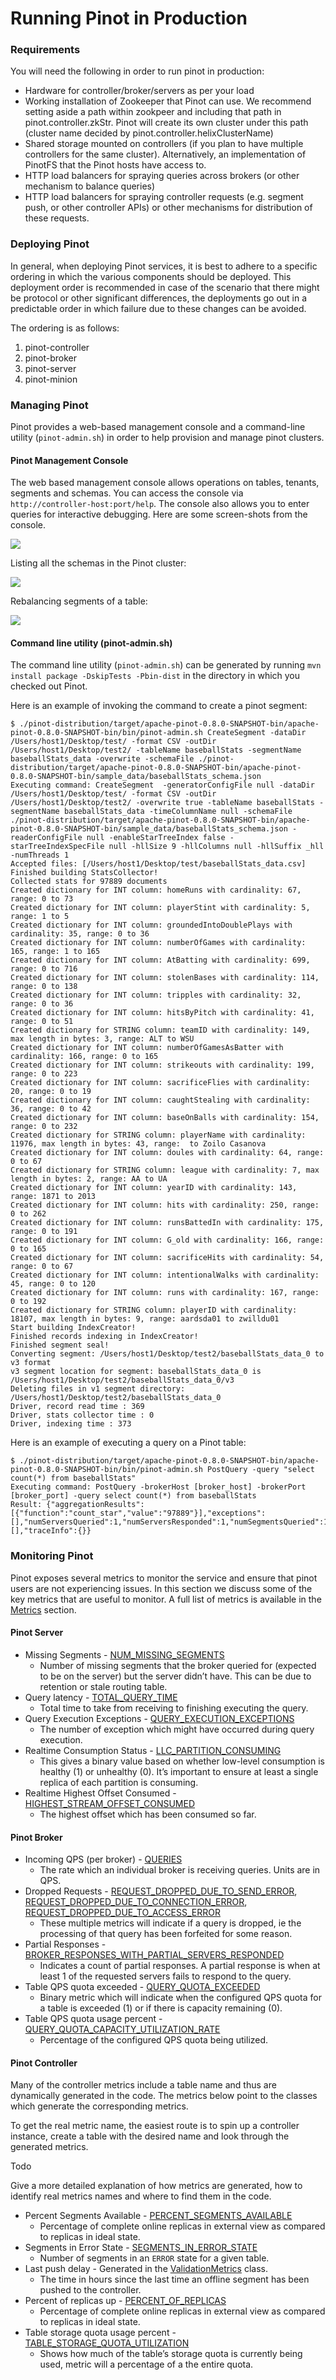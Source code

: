 # Running Pinot in Production

### Requirements

You will need the following in order to run pinot in production:

* Hardware for controller/broker/servers as per your load
* Working installation of Zookeeper that Pinot can use. We recommend setting aside a path within zookpeer and including that path in pinot.controller.zkStr. Pinot will create its own cluster under this path \(cluster name decided by pinot.controller.helixClusterName\)
* Shared storage mounted on controllers \(if you plan to have multiple controllers for the same cluster\). Alternatively, an implementation of PinotFS that the Pinot hosts have access to.
* HTTP load balancers for spraying queries across brokers \(or other mechanism to balance queries\)
* HTTP load balancers for spraying controller requests \(e.g. segment push, or other controller APIs\) or other mechanisms for distribution of these requests.

### Deploying Pinot

In general, when deploying Pinot services, it is best to adhere to a specific ordering in which the various components should be deployed. This deployment order is recommended in case of the scenario that there might be protocol or other significant differences, the deployments go out in a predictable order in which failure due to these changes can be avoided.

The ordering is as follows:

1. pinot-controller
2. pinot-broker
3. pinot-server
4. pinot-minion

### Managing Pinot

Pinot provides a web-based management console and a command-line utility \(`pinot-admin.sh`\) in order to help provision and manage pinot clusters.

#### Pinot Management Console

The web based management console allows operations on tables, tenants, segments and schemas. You can access the console via `http://controller-host:port/help`. The console also allows you to enter queries for interactive debugging. Here are some screen-shots from the console.

![](../../.gitbook/assets/pinot-console.png)

Listing all the schemas in the Pinot cluster:

![](../../.gitbook/assets/list-schemas.png)

Rebalancing segments of a table:

![](../../.gitbook/assets/rebalance-table.png)

#### Command line utility \(pinot-admin.sh\)

The command line utility \(`pinot-admin.sh`\) can be generated by running `mvn install package -DskipTests -Pbin-dist` in the directory in which you checked out Pinot.

Here is an example of invoking the command to create a pinot segment:

```text
$ ./pinot-distribution/target/apache-pinot-0.8.0-SNAPSHOT-bin/apache-pinot-0.8.0-SNAPSHOT-bin/bin/pinot-admin.sh CreateSegment -dataDir /Users/host1/Desktop/test/ -format CSV -outDir /Users/host1/Desktop/test2/ -tableName baseballStats -segmentName baseballStats_data -overwrite -schemaFile ./pinot-distribution/target/apache-pinot-0.8.0-SNAPSHOT-bin/apache-pinot-0.8.0-SNAPSHOT-bin/sample_data/baseballStats_schema.json
Executing command: CreateSegment  -generatorConfigFile null -dataDir /Users/host1/Desktop/test/ -format CSV -outDir /Users/host1/Desktop/test2/ -overwrite true -tableName baseballStats -segmentName baseballStats_data -timeColumnName null -schemaFile ./pinot-distribution/target/apache-pinot-0.8.0-SNAPSHOT-bin/apache-pinot-0.8.0-SNAPSHOT-bin/sample_data/baseballStats_schema.json -readerConfigFile null -enableStarTreeIndex false -starTreeIndexSpecFile null -hllSize 9 -hllColumns null -hllSuffix _hll -numThreads 1
Accepted files: [/Users/host1/Desktop/test/baseballStats_data.csv]
Finished building StatsCollector!
Collected stats for 97889 documents
Created dictionary for INT column: homeRuns with cardinality: 67, range: 0 to 73
Created dictionary for INT column: playerStint with cardinality: 5, range: 1 to 5
Created dictionary for INT column: groundedIntoDoublePlays with cardinality: 35, range: 0 to 36
Created dictionary for INT column: numberOfGames with cardinality: 165, range: 1 to 165
Created dictionary for INT column: AtBatting with cardinality: 699, range: 0 to 716
Created dictionary for INT column: stolenBases with cardinality: 114, range: 0 to 138
Created dictionary for INT column: tripples with cardinality: 32, range: 0 to 36
Created dictionary for INT column: hitsByPitch with cardinality: 41, range: 0 to 51
Created dictionary for STRING column: teamID with cardinality: 149, max length in bytes: 3, range: ALT to WSU
Created dictionary for INT column: numberOfGamesAsBatter with cardinality: 166, range: 0 to 165
Created dictionary for INT column: strikeouts with cardinality: 199, range: 0 to 223
Created dictionary for INT column: sacrificeFlies with cardinality: 20, range: 0 to 19
Created dictionary for INT column: caughtStealing with cardinality: 36, range: 0 to 42
Created dictionary for INT column: baseOnBalls with cardinality: 154, range: 0 to 232
Created dictionary for STRING column: playerName with cardinality: 11976, max length in bytes: 43, range:  to Zoilo Casanova
Created dictionary for INT column: doules with cardinality: 64, range: 0 to 67
Created dictionary for STRING column: league with cardinality: 7, max length in bytes: 2, range: AA to UA
Created dictionary for INT column: yearID with cardinality: 143, range: 1871 to 2013
Created dictionary for INT column: hits with cardinality: 250, range: 0 to 262
Created dictionary for INT column: runsBattedIn with cardinality: 175, range: 0 to 191
Created dictionary for INT column: G_old with cardinality: 166, range: 0 to 165
Created dictionary for INT column: sacrificeHits with cardinality: 54, range: 0 to 67
Created dictionary for INT column: intentionalWalks with cardinality: 45, range: 0 to 120
Created dictionary for INT column: runs with cardinality: 167, range: 0 to 192
Created dictionary for STRING column: playerID with cardinality: 18107, max length in bytes: 9, range: aardsda01 to zwilldu01
Start building IndexCreator!
Finished records indexing in IndexCreator!
Finished segment seal!
Converting segment: /Users/host1/Desktop/test2/baseballStats_data_0 to v3 format
v3 segment location for segment: baseballStats_data_0 is /Users/host1/Desktop/test2/baseballStats_data_0/v3
Deleting files in v1 segment directory: /Users/host1/Desktop/test2/baseballStats_data_0
Driver, record read time : 369
Driver, stats collector time : 0
Driver, indexing time : 373
```

Here is an example of executing a query on a Pinot table:

```text
$ ./pinot-distribution/target/apache-pinot-0.8.0-SNAPSHOT-bin/apache-pinot-0.8.0-SNAPSHOT-bin/bin/pinot-admin.sh PostQuery -query "select count(*) from baseballStats"
Executing command: PostQuery -brokerHost [broker_host] -brokerPort [broker_port] -query select count(*) from baseballStats
Result: {"aggregationResults":[{"function":"count_star","value":"97889"}],"exceptions":[],"numServersQueried":1,"numServersResponded":1,"numSegmentsQueried":1,"numSegmentsProcessed":1,"numSegmentsMatched":1,"numDocsScanned":97889,"numEntriesScannedInFilter":0,"numEntriesScannedPostFilter":0,"numGroupsLimitReached":false,"totalDocs":97889,"timeUsedMs":107,"segmentStatistics":[],"traceInfo":{}}
```

### Monitoring Pinot

Pinot exposes several metrics to monitor the service and ensure that pinot users are not experiencing issues. In this section we discuss some of the key metrics that are useful to monitor. A full list of metrics is available in the [Metrics](../operating-pinot/monitoring.md#customizing-metrics) section.

#### Pinot Server

* Missing Segments - [NUM\_MISSING\_SEGMENTS](https://github.com/apache/pinot/blob/master/pinot-common/src/main/java/org/apache/pinot/common/metrics/ServerMeter.java)
  * Number of missing segments that the broker queried for \(expected to be on the server\) but the server didn’t have. This can be due to retention or stale routing table.
* Query latency - [TOTAL\_QUERY\_TIME](https://github.com/apache/pinot/blob/ce2d9ee9dc73b2d7273a63a4eede774eb024ea8f/pinot-common/src/main/java/org/apache/pinot/common/metrics/ServerQueryPhase.java)
  * Total time to take from receiving to finishing executing the query.
* Query Execution Exceptions - [QUERY\_EXECUTION\_EXCEPTIONS](https://github.com/apache/pinot/blob/master/pinot-common/src/main/java/org/apache/pinot/common/metrics/ServerMeter.java)
  * The number of exception which might have occurred during query execution.
* Realtime Consumption Status - [LLC\_PARTITION\_CONSUMING](https://github.com/apache/pinot/blob/master/pinot-common/src/main/java/org/apache/pinot/common/metrics/ServerGauge.java)
  * This gives a binary value based on whether low-level consumption is healthy \(1\) or unhealthy \(0\). It’s important to ensure at least a single replica of each partition is consuming.
* Realtime Highest Offset Consumed - [HIGHEST\_STREAM\_OFFSET\_CONSUMED](https://github.com/apache/pinot/blob/master/pinot-common/src/main/java/org/apache/pinot/common/metrics/ServerGauge.java)
  * The highest offset which has been consumed so far.

#### Pinot Broker

* Incoming QPS \(per broker\) - [QUERIES](https://github.com/apache/pinot/blob/master/pinot-common/src/main/java/org/apache/pinot/common/metrics/BrokerMeter.java)
  * The rate which an individual broker is receiving queries. Units are in QPS.
* Dropped Requests - [REQUEST\_DROPPED\_DUE\_TO\_SEND\_ERROR](https://github.com/apache/pinot/blob/master/pinot-common/src/main/java/org/apache/pinot/common/metrics/BrokerMeter.java), [REQUEST\_DROPPED\_DUE\_TO\_CONNECTION\_ERROR](https://github.com/apache/pinot/blob/master/pinot-common/src/main/java/org/apache/pinot/common/metrics/BrokerMeter.java), [REQUEST\_DROPPED\_DUE\_TO\_ACCESS\_ERROR](https://github.com/apache/pinot/blob/master/pinot-common/src/main/java/org/apache/pinot/common/metrics/BrokerMeter.java)
  * These multiple metrics will indicate if a query is dropped, ie the processing of that query has been forfeited for some reason.
* Partial Responses - [BROKER\_RESPONSES\_WITH\_PARTIAL\_SERVERS\_RESPONDED](https://github.com/apache/pinot/blob/master/pinot-common/src/main/java/org/apache/pinot/common/metrics/BrokerMeter.java)
  * Indicates a count of partial responses. A partial response is when at least 1 of the requested servers fails to respond to the query.
* Table QPS quota exceeded - [QUERY\_QUOTA\_EXCEEDED](https://github.com/apache/pinot/blob/master/pinot-common/src/main/java/org/apache/pinot/common/metrics/BrokerMeter.java)
  * Binary metric which will indicate when the configured QPS quota for a table is exceeded \(1\) or if there is capacity remaining \(0\).
* Table QPS quota usage percent - [QUERY\_QUOTA\_CAPACITY\_UTILIZATION\_RATE](https://github.com/apache/pinot/blob/master/pinot-common/src/main/java/org/apache/pinot/common/metrics/BrokerGauge.java)
  * Percentage of the configured QPS quota being utilized.

#### Pinot Controller

Many of the controller metrics include a table name and thus are dynamically generated in the code. The metrics below point to the classes which generate the corresponding metrics.

To get the real metric name, the easiest route is to spin up a controller instance, create a table with the desired name and look through the generated metrics.

Todo

Give a more detailed explanation of how metrics are generated, how to identify real metrics names and where to find them in the code.

* Percent Segments Available - [PERCENT\_SEGMENTS\_AVAILABLE](https://github.com/apache/pinot/blob/ce2d9ee9dc73b2d7273a63a4eede774eb024ea8f/pinot-common/src/main/java/org/apache/pinot/common/metrics/ControllerGauge.java)
  * Percentage of complete online replicas in external view as compared to replicas in ideal state.
* Segments in Error State - [SEGMENTS\_IN\_ERROR\_STATE](https://github.com/apache/pinot/blob/ce2d9ee9dc73b2d7273a63a4eede774eb024ea8f/pinot-common/src/main/java/org/apache/pinot/common/metrics/ControllerGauge.java)
  * Number of segments in an `ERROR` state for a given table.
* Last push delay - Generated in the [ValidationMetrics](https://github.com/apache/pinot/blob/ce2d9ee9dc73b2d7273a63a4eede774eb024ea8f/pinot-common/src/main/java/org/apache/pinot/common/metrics/ValidationMetrics.java) class.
  * The time in hours since the last time an offline segment has been pushed to the controller.
* Percent of replicas up - [PERCENT\_OF\_REPLICAS](https://github.com/apache/pinot/blob/master/pinot-common/src/main/java/org/apache/pinot/common/metrics/ControllerGauge.java)
  * Percentage of complete online replicas in external view as compared to replicas in ideal state.
* Table storage quota usage percent - [TABLE\_STORAGE\_QUOTA\_UTILIZATION](https://github.com/apache/pinot/blob/master/pinot-common/src/main/java/org/apache/pinot/common/metrics/ControllerGauge.java)
  * Shows how much of the table’s storage quota is currently being used, metric will a percentage of a the entire quota. 

